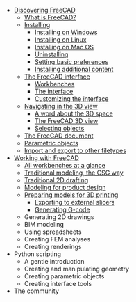 * [Discovering FreeCAD](discovering_freecad/README.md)
  * [What is FreeCAD?](discovering_freecad/what_is_freecad.md)
  * [Installing](discovering_freecad/installing.md)
    * [Installing on Windows](discovering_freecad/installing.md#installing-on-windows)
    * [Installing on Linux](discovering_freecad/installing.md#installing-on-linux)
    * [Installing on Mac OS](discovering_freecad/installing.md#installing-on-mac-os)
    * [Uninstalling](discovering_freecad/installing.md#uninstalling)
    * [Setting basic preferences](discovering_freecad/installing.md#setting-basic-preferences)
    * [Installing additional content](discovering_freecad/installing.md#installing-additional-content)
  * [The FreeCAD interface](discovering_freecad/the_freecad_interface.md)
    * [Workbenches](discovering_freecad/the_freecad_interface.md#workbenches)
    * [The interface](discovering_freecad/the_freecad_interface.md#the-interface)
    * [Customizing the interface](discovering_freecad/the_freecad_interface.md#customizing-the-interface)
  * [Navigating in the 3D view](discovering_freecad/navigating_in_the_3d_view.md)
    * [A word about the 3D space](discovering_freecad/navigating_in_the_3d_view.md#a-word-about-the-3d-space)
    * [The FreeCAD 3D view](discovering_freecad/navigating_in_the_3d_view.md#the-freecad-3d-view)
    * [Selecting objects](discovering_freecad/navigating_in_the_3d_view.md#selecting-objects)
  * [The FreeCAD document](discovering_freecad/the_freecad_document.md)
  * [Parametric objects](discovering_freecad/parametric_objects.md)
  * [Import and export to other filetypes](discovering_freecad/import_and_export_to_other_filetypes.md)
* [Working with FreeCAD](working_with_freecad/README.md)
  * [All workbenches at a glance](working_with_freecad/all_workbenches_at_a_glance.md)
  * [Traditional modeling, the CSG way](working_with_freecad/traditional_modeling_the_csg_way.md)
  * [Traditional 2D drafting](working_with_freecad/traditional_2d_drafting.md)
  * [Modeling for product design](working_with_freecad/modeling_for_product_design.md)
  * [Preparing models for 3D printing](working_with_freecad/preparing_models_for_3d_printing.md)
    * [Exporting to external slicers](working_with_freecad/preparing_models_for_3d_printing.md#exporting-to-external-slicers)
    * [Generating G-code](working_with_freecad/preparing_models_for_3d_printing.md#generating-g-code)
  * Generating 2D drawings
  * BIM modeling
  * Using spreadsheets
  * Creating FEM analyses
  * Creating renderings
* Python scripting
  * A gentle introduction
  * Creating and manipulating geometry
  * Creating parametric objects
  * Creating interface tools
* The community
